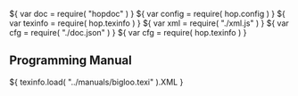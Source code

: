 ${ var doc = require( "hopdoc" ) }
${ var config = require( hop.config ) }
${ var texinfo = require( hop.texinfo ) }
${ var xml = require( "./xml.js" ) }
${ var cfg = require( "./doc.json" ) }
${ var cfg = require( hop.texinfo ) }


Programming Manual
------------------

${ texinfo.load( "../manuals/bigloo.texi" ).XML }


